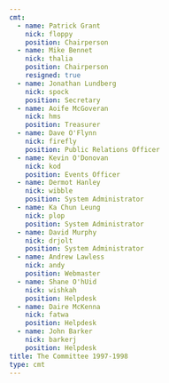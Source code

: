 ```yaml
---
cmt:
  - name: Patrick Grant
    nick: floppy
    position: Chairperson
  - name: Mike Bennet
    nick: thalia
    position: Chairperson
    resigned: true
  - name: Jonathan Lundberg
    nick: spock
    position: Secretary
  - name: Aoife McGoveran
    nick: hms
    position: Treasurer
  - name: Dave O'Flynn
    nick: firefly
    position: Public Relations Officer
  - name: Kevin O'Donovan
    nick: kod
    position: Events Officer
  - name: Dermot Hanley
    nick: wibble
    position: System Administrator
  - name: Ka Chun Leung
    nick: plop
    position: System Administrator
  - name: David Murphy
    nick: drjolt
    position: System Administrator
  - name: Andrew Lawless
    nick: andy
    position: Webmaster
  - name: Shane O'hUid
    nick: wishkah
    position: Helpdesk
  - name: Daire McKenna
    nick: fatwa
    position: Helpdesk
  - name: John Barker
    nick: barkerj
    position: Helpdesk
title: The Committee 1997-1998
type: cmt
---
```

